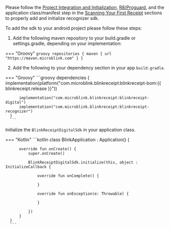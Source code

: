 Please follow the [Project Integration and Initialization](https://github.com/BlinkReceipt/blinkreceipt-android/blob/master/blinkreceipt-recognizer/README.md#-project-integration-and-initialization), [R8/Proguard](https://github.com/BlinkReceipt/blinkreceipt-android/blob/master/blinkreceipt-recognizer/README.md#r8--proguard), and the application class/manifest step in the [Scanning Your First Receipt](https://github.com/BlinkReceipt/blinkreceipt-android/blob/master/blinkreceipt-recognizer/README.md#-scanning-your-first-receipt) sections to properly add and initialize recognizer sdk.

To add the sdk to your android project please follow these steps:

1. Add the following maven repository to your build.gradle or settings.gradle, depending on your implementation:

=== "Groovy"
    ```groovy
    repositories {
      maven { url  "https://maven.microblink.com" }
    }
    ```

2. Add the following to your dependency section in your app `build.gradle`.

=== "Groovy"
      ```groovy
      dependencies {
          implementation(platform("com.microblink.blinkreceipt:blinkreceipt-bom:{{ blinkreceipt.release }}"))
      
          implementation("com.microblink.blinkreceipt:blinkreceipt-digital")
          implementation("com.microblink.blinkreceipt:blinkreceipt-recognizer")
      }
      ```

Initialize the `BlinkReceiptDigitalSdk` in your application class.

=== "Kotlin"
      ```kotlin
      class BlinkApplication : Application() {
      
          override fun onCreate() {
              super.onCreate()
      
              BlinkReceiptDigitalSdk.initialize(this, object : InitializeCallback {
      
                  override fun onComplete() {
      
                  }
      
                  override fun onException(e: Throwable) {
      
                  }
      
              })
          }
      }
      ```
